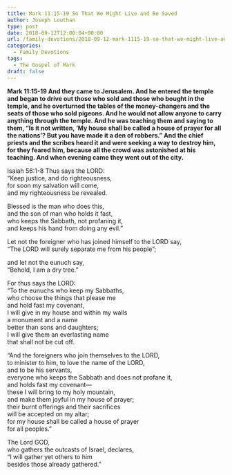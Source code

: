 ```yaml
---
title: Mark 11:15-19 So That We Might Live and Be Saved
author: Joseph Louthan
type: post
date: 2018-09-12T12:00:04+00:00
url: /family-devotions/2018-09-12-mark-1115-19-so-that-we-might-live-and-b.md/
categories:
  - Family Devotions
tags:
  - The Gospel of Mark
draft: false
---
```


**Mark 11:15-19 And they came to Jerusalem. And he entered the temple and began to drive out those who sold and those who bought in the temple, and he overturned the tables of the money-changers and the seats of those who sold pigeons. And he would not allow anyone to carry anything through the temple. And he was teaching them and saying to them, “Is it not written, ‘My house shall be called a house of prayer for all the nations’? But you have made it a den of robbers.” And the chief priests and the scribes heard it and were seeking a way to destroy him, for they feared him, because all the crowd was astonished at his teaching. And when evening came they went out of the city.**

Isaiah 56:1-8
Thus says the LORD:  
“Keep justice, and do righteousness,  
for soon my salvation will come,  
and my righteousness be revealed.  

Blessed is the man who does this,  
and the son of man who holds it fast,  
who keeps the Sabbath, not profaning it,  
and keeps his hand from doing any evil.”  

Let not the foreigner who has joined himself to the LORD say,  
“The LORD will surely separate me from his people”;  

and let not the eunuch say,  
“Behold, I am a dry tree.”  

For thus says the LORD:  
“To the eunuchs who keep my Sabbaths,  
who choose the things that please me  
and hold fast my covenant,  
I will give in my house and within my walls  
a monument and a name  
better than sons and daughters;  
I will give them an everlasting name  
that shall not be cut off.  

“And the foreigners who join themselves to the LORD,  
to minister to him, to love the name of the LORD,  
and to be his servants,  
everyone who keeps the Sabbath and does not profane it,  
and holds fast my covenant—  
these I will bring to my holy mountain,  
and make them joyful in my house of prayer;  
their burnt offerings and their sacrifices  
will be accepted on my altar;  
for my house shall be called a house of prayer  
for all peoples.”  

The Lord GOD,  
who gathers the outcasts of Israel, declares,  
“I will gather yet others to him  
besides those already gathered.”